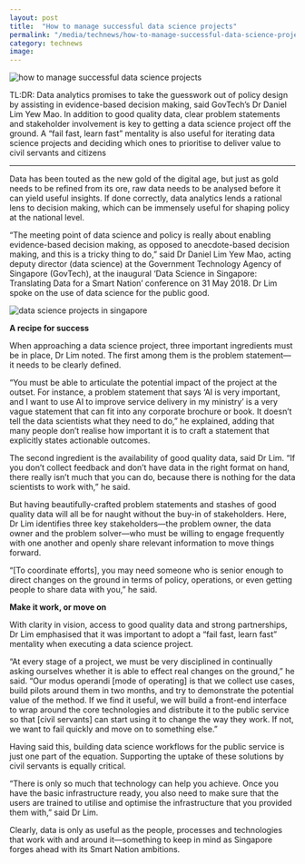 ```yaml
---
layout: post
title:  "How to manage successful data science projects"
permalink: "/media/technews/how-to-manage-successful-data-science-projects"
category: technews
image: 
---
```


![how to manage successful data science projects]({{site.baseurl}}/images/technews/how-to-manage-successful-data-science-projects-part-1.jpg)

TL:DR: Data analytics promises to take the guesswork out of policy design by assisting in evidence-based decision making, said GovTech’s Dr Daniel Lim Yew Mao. In addition to good quality data, clear problem statements and stakeholder involvement is key to getting a data science project off the ground. A “fail fast, learn fast” mentality is also useful for iterating data science projects and deciding which ones to prioritise to deliver value to civil servants and citizens 

---

Data has been touted as the new gold of the digital age, but just as gold needs to be refined from its ore, raw data needs to be analysed before it can yield useful insights. If done correctly, data analytics lends a rational lens to decision making, which can be immensely useful for shaping policy at the national level. 

“The meeting point of data science and policy is really about enabling evidence-based decision making, as opposed to anecdote-based decision making, and this is a tricky thing to do,” said Dr Daniel Lim Yew Mao, acting deputy director (data science) at the Government Technology Agency of Singapore (GovTech), at the inaugural ‘Data Science in Singapore: Translating Data for a Smart Nation’ conference on 31 May 2018. Dr Lim spoke on the use of data science for the public good.

![data science projects in singapore]({{site.baseurl}}/images/technews/how-to-manage-successful-data-science-projects-part-2.jpg)


**A recipe for success**

When approaching a data science project, three important ingredients must be in place, Dr Lim noted. The first among them is the problem statement—it needs to be clearly defined.

“You must be able to articulate the potential impact of the project at the outset. For instance, a problem statement that says ‘AI is very important, and I want to use AI to improve service delivery in my ministry’ is a very vague statement that can fit into any corporate brochure or book. It doesn’t tell the data scientists what they need to do,” he explained, adding that many people don’t realise how important it is to craft a statement that explicitly states actionable outcomes.

The second ingredient is the availability of good quality data, said Dr Lim. “If you don’t collect feedback and don’t have data in the right format on hand, there really isn’t much that you can do, because there is nothing for the data scientists to work with,” he said.

But having beautifully-crafted problem statements and stashes of good quality data will all be for naught without the buy-in of stakeholders. Here, Dr Lim identifies three key stakeholders—the problem owner, the data owner and the problem solver—who must be willing to engage frequently with one another and openly share relevant information to move things forward.

“[To coordinate efforts], you may need someone who is senior enough to direct changes on the ground in terms of policy, operations, or even getting people to share data with you,” he said.


**Make it work, or move on**

With clarity in vision, access to good quality data and strong partnerships, Dr Lim emphasised that it was important to adopt a “fail fast, learn fast” mentality when executing a data science project.

“At every stage of a project, we must be very disciplined in continually asking ourselves whether it is able to effect real changes on the ground,” he said. “Our modus operandi [mode of operating] is that we collect use cases, build pilots around them in two months, and try to demonstrate the potential value of the method. If we find it useful, we will build a front-end interface to wrap around the core technologies and distribute it to the public service so that [civil servants] can start using it to change the way they work. If not, we want to fail quickly and move on to something else.” 

Having said this, building data science workflows for the public service is just one part of the equation. Supporting the uptake of these solutions by civil servants is equally critical.

“There is only so much that technology can help you achieve. Once you have the basic infrastructure ready, you also need to make sure that the users are trained to utilise and optimise the infrastructure that you provided them with,” said Dr Lim.

Clearly, data is only as useful as the people, processes and technologies that work with and around it—something to keep in mind as Singapore forges ahead with its Smart Nation ambitions. 
